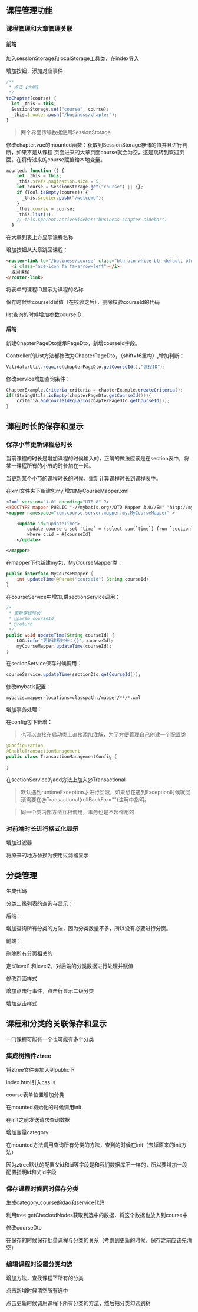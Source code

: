 ## 课程管理功能
### 课程管理和大章管理关联
#### 前端
加入sessionStorage和localStorage工具类，在index导入

增加按钮，添加对应事件
```js
/**
 * 点击【大章】
 */
toChapter(course) {
  let _this = this;
  SessionStorage.set("course", course);
  _this.$router.push("/business/chapter");
}
```
> 两个界面传输数据使用SessionStorage


修改chapter.vue的mounted函数：获取到SessionStorage存储的值并且进行判断，如果不是从课程
页面进来的大章页面course就会为空，这是跳转到欢迎页面。在将传过来的course赋值给本地变量。
```js
mounted: function () {
    let _this = this;
    _this.$refs.pagination.size = 5;
    let course = SessionStorage.get("course") || {};
    if (Tool.isEmpty(course)) {
      _this.$router.push("/welcome");
    }
    _this.course = course;
    _this.list(1);
    // this.$parent.activeSidebar("business-chapter-sidebar")
  }
```
在大章列表上方显示课程名称

增加按钮从大章跳回课程：
```html
<router-link to="/business/course" class="btn btn-white btn-default btn-round">
  <i class="ace-icon fa fa-arrow-left"></i>
  返回课程
</router-link>
```

将表单的课程ID显示为课程的名称

保存时候给courseId赋值（在校验之后），删除校验courseId的代码

list查询的时候增加参数courseID

#### 后端
新建ChapterPageDto继承PageDto，新增courseId字段。

Controller的List方法都修改为ChapterPageDto，（shift+f6重构）,增加判断：
```java
ValidatorUtil.require(chapterPageDto.getCourseId(),"课程ID");
```

修改service增加查询条件：
```java
ChapterExample.Criteria criteria = chapterExample.createCriteria();
if(!StringUtils.isEmpty(chapterPageDto.getCourseId())){
    criteria.andCourseIdEqualTo(chapterPageDto.getCourseId());
}
```

## 课程时长的保存和显示
### 保存小节更新课程总时长
当前课程的时长是增加课程的时候输入的，正确的做法应该是在section表中，将某一课程所有的小节的时长加在一起。

当更新某个小节的课程时长的时候，重新计算课程时长到课程表中。

在xml文件夹下新建包my,增加MyCourseMapper.xml
```xml
<?xml version="1.0" encoding="UTF-8" ?>
<!DOCTYPE mapper PUBLIC "-//mybatis.org//DTD Mapper 3.0//EN" "http://mybatis.org/dtd/mybatis-3-mapper.dtd" >
<mapper namespace="com.course.server.mapper.my.MyCourseMapper" >

    <update id="updateTime">
        update course c set `time` = (select sum(`time`) from `section` where course_id = #{courseId})
        where c.id = #{courseId}
    </update>

</mapper>
```
在mapper下也新建my包，MyCourseMapper类：
```java
public interface MyCourseMapper {
    int updateTime(@Param("courseId") String courseId);
}
```
在courseService中增加,供sectionService调用：
```java
/*
 * 更新课程时长
 * @param courseId
 * @return
 */
public void updateTime(String courseId) {
    LOG.info("更新课程时长：{}", courseId);
    myCourseMapper.updateTime(courseId);
}
```
在secionService保存时候调用：
```java
courseService.updateTime(sectionDto.getCourseId());
```
修改mybatis配置：
```
mybatis.mapper-locations=classpath:/mapper/**/*.xml
```
增加事务处理：

在config包下新增：
> 也可以直接在启动类上直接添加注解，为了方便管理自己创建一个配置类
```java
@Configuration
@EnableTransactionManagement
public class TransactionManagementConfig {
    
}
```

在sectionService的add方法上加入@Transactional

> 默认遇到runtimeException才进行回滚，如果想在遇到Exception时候就回滚需要在@Transactional(rollBackFor="")注解中指明。

> 同一个类内部方法互相调用，事务也是不起作用的

### 对前端时长进行格式化显示
增加过滤器

将原来的地方替换为使用过滤器显示

## 分类管理
生成代码

分类二级列表的查询与显示：

后端：

增加查询所有分类的方法，因为分类数量不多，所以没有必要进行分页。

前端：

删除所有分页相关的

定义level1 和level2，对后端的分类数据进行处理并赋值

修改页面样式

增加点击行事件，点击行显示二级分类

增加点击样式

## 课程和分类的关联保存和显示
一门课程可能有一个也可能有多个分类
### 集成树插件ztree
将ztree文件夹加入到public下

index.html引入css js

course表单位置增加分类

在mounted初始化的时候调用init

在init之前发送请求查询数据

增加变量category

在mounted方法调用查询所有分类的方法，查到的时候在init（去掉原来的init方法）

因为ztree默认的配置父id和id等字段是和我们数据库不一样的，所以要增加一段配置指明id和父id字段

### 保存课程时候同时保存分类
生成category_course的dao和service代码

利用tree.getCheckedNodes获取到选中的数据，将这个数据也放入到course中

修改courseDto

在保存的时候保存批量课程与分类的关系（考虑到更新的时候，保存之前应该先清空）

### 编辑课程时设置分类勾选
增加方法，查找课程下所有的分类

点击新增时候清空所有选中

点击更新时候调用课程下所有分类的方法，然后把分类勾选到树